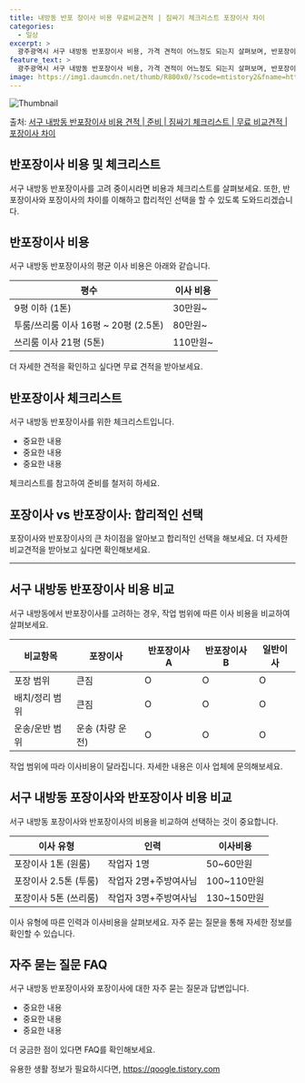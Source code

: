 ```yaml
---
title: 내방동 반포 장이사 비용 무료비교견적 | 짐싸기 체크리스트 포장이사 차이
categories:
  - 일상
excerpt: >
  광주광역시 서구 내방동 반포장이사 비용, 가격 견적이 어느정도 되는지 살펴보며, 반포장이사를 준비함에 있어 짐싸기 준비 체크리스트가 무엇인지 보겠습니다. 마지막으로 포장이사와 차이점을 통해 무료 비교견적으로 어떤 것이 더 합리적인 선택인지 공유 드립니다.서구 내방동 포장이사 견적 샘플 보기 👈 클릭서구 내방동 포장이사 가격 살펴보기 👈 클릭서구 내방동 반포장이사 평균 이사 비용평수서구 내방동 평균 이사 비용원룸 이사9평 이하 (1톤)30만원~투룸/쓰리룸 이사16평 ~ 20평 (2.5톤)80만원~쓰리룸 이사21평 (5톤) ~110만원~우리집 무료 이사견적 받기 👈 클릭포장 vs 반포장: 이사 방식별 큰 차이점포장 이사와 반포장 이사는 주된 차이점으로 짐의 포장 작업을 누가 담당하는지에 있습니다.포장 ..
feature_text: >
  광주광역시 서구 내방동 반포장이사 비용, 가격 견적이 어느정도 되는지 살펴보며, 반포장이사를 준비함에 있어 짐싸기 준비 체크리스트가 무엇인지 보겠습니다. 마지막으로 포장이사와 차이점을 통해 무료 비교견적으로 어떤 것이 더 합리적인 선택인지 공유 드립니다.서구 내방동 포장이사 견적 샘플 보기 👈 클릭서구 내방동 포장이사 가격 살펴보기 👈 클릭서구 내방동 반포장이사 평균 이사 비용평수서구 내방동 평균 이사 비용원룸 이사9평 이하 (1톤)30만원~투룸/쓰리룸 이사16평 ~ 20평 (2.5톤)80만원~쓰리룸 이사21평 (5톤) ~110만원~우리집 무료 이사견적 받기 👈 클릭포장 vs 반포장: 이사 방식별 큰 차이점포장 이사와 반포장 이사는 주된 차이점으로 짐의 포장 작업을 누가 담당하는지에 있습니다.포장 ..
image: https://img1.daumcdn.net/thumb/R800x0/?scode=mtistory2&fname=https%3A%2F%2Fblog.kakaocdn.net%2Fdn%2F9AsgG%2FbtsHcbFZ4xQ%2FaaHKaPieoqKuts9xB7ddM0%2Fimg.webp
---
```


![Thumbnail](https://img1.daumcdn.net/thumb/R800x0/?scode=mtistory2&fname=https%3A%2F%2Fblog.kakaocdn.net%2Fdn%2F9AsgG%2FbtsHcbFZ4xQ%2FaaHKaPieoqKuts9xB7ddM0%2Fimg.webp)

<p>출처: <a href="https://qoogle.tistory.com/9565" rel="dofollow">서구 내방동 반포장이사 비용 견적 | 준비 | 짐싸기 체크리스트 | 무료 비교견적 | 포장이사 차이</a> </p>

## 반포장이사 비용 및 체크리스트

서구 내방동 반포장이사를 고려 중이시라면 비용과 체크리스트를 살펴보세요. 또한, 반포장이사와 포장이사의 차이를 이해하고 합리적인 선택을 할
수 있도록 도와드리겠습니다.

## 반포장이사 비용

서구 내방동 반포장이사의 평균 이사 비용은 아래와 같습니다.

**평수** | **이사 비용**  
---|---  
9평 이하 (1톤) | 30만원~  
투룸/쓰리룸 이사 16평 ~ 20평 (2.5톤) | 80만원~  
쓰리룸 이사 21평 (5톤) | 110만원~  
  
더 자세한 견적을 확인하고 싶다면 무료 견적을 받아보세요.

## 반포장이사 체크리스트

서구 내방동 반포장이사를 위한 체크리스트입니다.

  * 중요한 내용
  * 중요한 내용
  * 중요한 내용

체크리스트를 참고하여 준비를 철저히 하세요.

## 포장이사 vs 반포장이사: 합리적인 선택

포장이사와 반포장이사의 큰 차이점을 알아보고 합리적인 선택을 해보세요. 더 자세한 비교견적을 받아보고 싶다면 확인해보세요.

* * *

## 서구 내방동 반포장이사 비용 비교

서구 내방동에서 반포장이사를 고려하는 경우, 작업 범위에 따른 이사 비용을 비교하여 살펴보세요.

**비교항목** | **포장이사** | **반포장이사 A** | **반포장이사 B** | **일반이사**  
---|---|---|---|---  
포장 범위 | 큰짐 | O | O | O  
배치/정리 범위 | 큰짐 | O | O | O  
운송/운반 범위 | 운송 (차량 운전) | O | O | O  
  
작업 범위에 따라 이사비용이 달라집니다. 자세한 내용은 이사 업체에 문의해보세요.

## 서구 내방동 포장이사와 반포장이사 비용 비교

서구 내방동 포장이사와 반포장이사의 비용을 비교하여 선택하는 것이 중요합니다.

**이사 유형** | **인력** | **이사비용**  
---|---|---  
포장이사 1톤 (원룸) | 작업자 1명 | 50~60만원  
포장이사 2.5톤 (투룸) | 작업자 2명+주방여사님 | 100~110만원  
포장이사 5톤 (쓰리룸) | 작업자 3명+주방여사님 | 130~150만원  
  
이사 유형에 따른 인력과 이사비용을 살펴보세요. 자주 묻는 질문을 통해 자세한 정보를 확인할 수 있습니다.

## 자주 묻는 질문 FAQ

서구 내방동 반포장이사와 포장이사에 대한 자주 묻는 질문과 답변입니다.

  * 중요한 내용
  * 중요한 내용
  * 중요한 내용

더 궁금한 점이 있다면 FAQ를 확인해보세요.

 

유용한 생활 정보가 필요하시다면, <a href="https://qoogle.tistory.com" rel="dofollow">https://qoogle.tistory.com</a>


